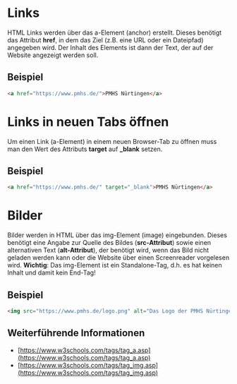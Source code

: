 # Links
HTML Links werden über das a-Element (anchor) erstellt. Dieses benötigt das Attribut **href**, in dem das Ziel (z.B. eine URL oder ein Dateipfad) angegeben wird. Der Inhalt des Elements ist dann der Text, der auf der Website angezeigt werden soll. 

## Beispiel
```html
<a href="https://www.pmhs.de/">PMHS Nürtingen</a>
```

# Links in neuen Tabs öffnen
Um einen Link (a-Element) in einem neuen Browser-Tab zu öffnen muss man den Wert des Attributs **target** auf **_blank** setzen.

## Beispiel
```html
<a href="https://www.pmhs.de/" target="_blank">PMHS Nürtingen</a>
```

# Bilder
Bilder werden in HTML über das img-Element (image) eingebunden. Dieses benötigt eine Angabe zur Quelle des Bildes (**src-Attribut**) sowie einen alternativen Text (**alt-Attribut**), der benötigt wird, wenn das Bild nicht geladen werden kann oder die Website über einen Screenreader vorgelesen wird. **Wichtig**: Das img-Element ist ein Standalone-Tag, d.h. es hat keinen Inhalt und damit kein End-Tag!

## Beispiel
```html
<img src="https://www.pmhs.de/logo.png" alt="Das Logo der PMHS Nürtingen">.
```

## Weiterführende Informationen
- [https://www.w3schools.com/tags/tag_a.asp](https://www.w3schools.com/tags/tag_a.asp)
- [https://www.w3schools.com/tags/tag_img.asp](https://www.w3schools.com/tags/tag_img.asp)